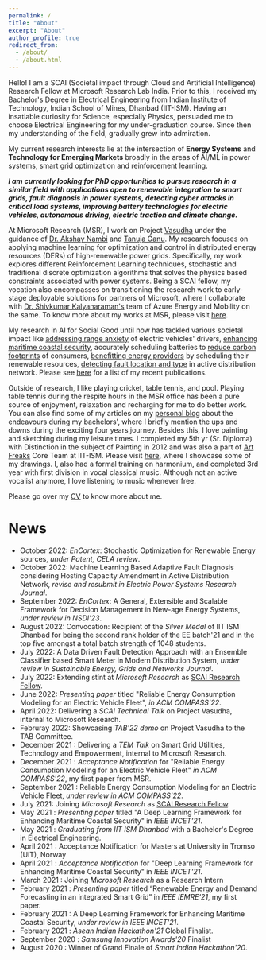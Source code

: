 ```yaml
---
permalink: /
title: "About"
excerpt: "About"
author_profile: true
redirect_from: 
  - /about/
  - /about.html
---
```


Hello! I am a SCAI (Societal impact through Cloud and Artificial Intelligence) Research Fellow at Microsoft Research Lab India. Prior to this, I received my Bachelor's Degree in Electrical Engineering from Indian Institute of Technology, Indian School of Mines, Dhanbad (IIT-ISM). Having an insatiable curiosity for Science, especially Physics, persuaded me to choose Electrical Engineering for my under-graduation course. Since then my understanding of the field, gradually grew into admiration.

My current research interests lie at the intersection of __Energy Systems__ and __Technology for Emerging Markets__ broadly in the areas of AI/ML in power systems, smart grid optimization and reinforcement learning.  

__*I am currently looking for PhD opportunities to pursue research in a similar field with applications open to renewable integration to smart grids, fault diagnosis in power systems, detecting cyber attacks in critical load systems, improving battery technologies for electric vehicles, autonomous driving, electric traction and climate change.*__

At Microsoft Research (MSR), I work on Project [Vasudha](https://www.microsoft.com/en-us/research/project/vasudha/) under the guidance of [Dr. Akshay Nambi](https://www.microsoft.com/en-us/research/people/akshayn/) and [Tanuja Ganu](https://www.microsoft.com/en-us/research/people/taganu/). My research focuses on applying machine learning for optimization and control in distributed energy resources (DERs) of high-renewable power grids. Specifically, my work explores different Reinforcement Learning techniques, stochastic and traditional discrete optimization algorithms that solves the physics based constraints associated with power systems. Being a SCAI fellow, my vocation also encompasses on transitioning the research work to early-stage deployable solutions for partners of Microsoft, where I collaborate with [Dr. Shivkumar Kalyanaraman's](http://www.shivkumar.org/) team of Azure Energy and Mobility on the same. To know more about my works at MSR, please visit [here](msrwork.md).
 
My research in AI for Social Good until now has tackled various societal impact like [addressing range anxiety]() of electric vehicles' drivers, [enhancing maritime coastal security](), accurately scheduling batteries to [reduce carbon footprints]() of consumers, [benefitting energy providers]() by scheduling their renewable resources, [detecting fault location and type]() in active distribution network. Please see [here]() for a list of my recent publications. 

Outside of research, I like playing cricket, table tennis, and pool. Playing table tennis during the respite hours in the MSR office has been a pure source of enjoyment, relaxation and recharging for me to do better work. You can also find some of my articles on my [personal blog]() about the endeavours during my bachelors', where I briefly mention the ups and downs during the exciting four years journey. Besides this, I love painting and sketching during my leisure times. I completed my 5th yr (Sr. Diploma) with Distinction in the subject of Painting in 2012 and was also a part of [Art Freaks](https://www.facebook.com/artfreaks.ism) Core Team at IIT-ISM. Please visit [here](), where I showcase some of my drawings. I, also had a formal training on harmonium, and completed 3rd year with first division in vocal classical music. Although not an active vocalist anymore, I love listening to music whenever free.

Please go over my [CV]() to know more about me.

# News
- October 2022: *EnCortex*: Stochastic Optimization for Renewable Energy sources, *under Patent, CELA review*.
- October 2022: Machine Learning Based Adaptive Fault Diagnosis considering Hosting Capacity Amendment in Active Distribution Network, *revise and resubmit in Electric Power Systems Research Journal*.
- September 2022: *EnCortex*: A General, Extensible and Scalable Framework for Decision Management in New-age Energy Systems, *under review in NSDI'23*.
- August 2022: Convocation: Recipient of the *Silver Medal* of IIT ISM Dhanbad for being the second rank holder of the EE batch'21 and in the top five amongst a total batch strength of 1048 students.
- July 2022: A Data Driven Fault Detection Approach with an Ensemble Classifier based Smart Meter in Modern Distribution System, *under review in Sustainable Energy, Grids and Networks Journal*.
- July 2022: Extending stint at *Microsoft Research* as [SCAI Research Fellow](https://www.microsoft.com/en-us/research/people/t-roymillend/).
- June 2022: *Presenting paper* titled "Reliable Energy Consumption Modeling for an Electric Vehicle Fleet", *in ACM COMPASS'22*.
- April 2022: Delivering a *SCAI Technical Talk* on Project Vasudha, internal to Microsoft Research.
- Februray 2022: Showcasing *TAB'22 demo* on Project Vasudha to the TAB Committee.
- December 2021 : Delivering a *TEM Talk* on Smart Grid Utilities, Technology and Empowerment, internal to Microsoft Research.
- December 2021 : *Acceptance Notification* for "Reliable Energy Consumption Modeling for an Electric Vehicle Fleet" *in ACM COMPASS'22*, my first paper from MSR.
- September 2021 : Reliable Energy Consumption Modeling for an Electric Vehicle Fleet, *under review in ACM COMPASS'22*.
- July 2021: Joining *Microsoft Research* as [SCAI Research Fellow](https://www.microsoft.com/en-us/research/people/t-roymillend/).
- May 2021 : *Presenting paper* titled "A Deep Learning Framework for Enhancing Maritime Coastal Security" in  *IEEE INCET'21*. 
- May 2021 : *Graduating from IIT ISM Dhanbad* with a Bachelor's Degree in Electrical Engineering.
- April 2021 : Acceptance Notification for Masters at University in Tromso (UiT), Norway
- April 2021 : *Acceptance Notification* for "Deep Learning Framework for Enhancing Maritime Coastal Security" in  *IEEE INCET'21*.   
- March 2021 : Joining *Microsoft Research* as a Research Intern
- February 2021 : *Presenting paper* titled “Renewable Energy and Demand Forecasting in an integrated Smart Grid” in *IEEE IEMRE'21*, my first paper.
- February 2021 : A Deep Learning Framework for Enhancing Maritime Coastal Security, *under review in IEEE INCET'21*.
- February 2021 : *Asean Indian Hackathon'21* Global Finalist.
- September 2020 : *Samsung Innovation Awards'20* Finalist
- August 2020 : Winner of Grand Finale of *Smart Indian Hackathon'20*.
